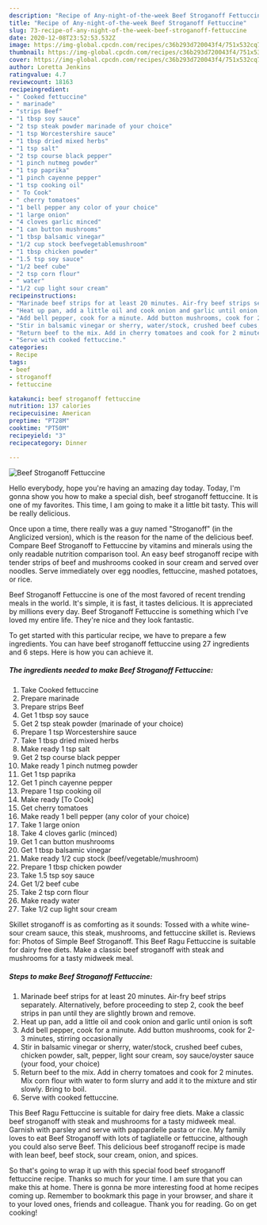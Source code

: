 ```yaml
---
description: "Recipe of Any-night-of-the-week Beef Stroganoff Fettuccine"
title: "Recipe of Any-night-of-the-week Beef Stroganoff Fettuccine"
slug: 73-recipe-of-any-night-of-the-week-beef-stroganoff-fettuccine
date: 2020-12-08T23:52:53.532Z
image: https://img-global.cpcdn.com/recipes/c36b293d720043f4/751x532cq70/beef-stroganoff-fettuccine-recipe-main-photo.jpg
thumbnail: https://img-global.cpcdn.com/recipes/c36b293d720043f4/751x532cq70/beef-stroganoff-fettuccine-recipe-main-photo.jpg
cover: https://img-global.cpcdn.com/recipes/c36b293d720043f4/751x532cq70/beef-stroganoff-fettuccine-recipe-main-photo.jpg
author: Loretta Jenkins
ratingvalue: 4.7
reviewcount: 18163
recipeingredient:
- " Cooked fettuccine"
- " marinade"
- "strips Beef"
- "1 tbsp soy sauce"
- "2 tsp steak powder marinade of your choice"
- "1 tsp Worcestershire sauce"
- "1 tbsp dried mixed herbs"
- "1 tsp salt"
- "2 tsp course black pepper"
- "1 pinch nutmeg powder"
- "1 tsp paprika"
- "1 pinch cayenne pepper"
- "1 tsp cooking oil"
- " To Cook"
- " cherry tomatoes"
- "1 bell pepper any color of your choice"
- "1 large onion"
- "4 cloves garlic minced"
- "1 can button mushrooms"
- "1 tbsp balsamic vinegar"
- "1/2 cup stock beefvegetablemushroom"
- "1 tbsp chicken powder"
- "1.5 tsp soy sauce"
- "1/2 beef cube"
- "2 tsp corn flour"
- " water"
- "1/2 cup light sour cream"
recipeinstructions:
- "Marinade beef strips for at least 20 minutes. Air-fry beef strips separately. Alternatively, before proceeding to step 2, cook the beef strips in pan until they are slightly brown and remove."
- "Heat up pan, add a little oil and cook onion and garlic until onion is soft"
- "Add bell pepper, cook for a minute. Add button mushrooms, cook for 2-3 minutes, stirring occasionally"
- "Stir in balsamic vinegar or sherry, water/stock, crushed beef cubes, chicken powder, salt, pepper, light sour cream, soy sauce/oyster sauce (your food, your choice)"
- "Return beef to the mix. Add in cherry tomatoes and cook for 2 minutes. Mix corn flour with water to form slurry and add it to the mixture and stir slowly. Bring to boil."
- "Serve with cooked fettuccine."
categories:
- Recipe
tags:
- beef
- stroganoff
- fettuccine

katakunci: beef stroganoff fettuccine 
nutrition: 137 calories
recipecuisine: American
preptime: "PT28M"
cooktime: "PT50M"
recipeyield: "3"
recipecategory: Dinner

---
```



![Beef Stroganoff Fettuccine](https://img-global.cpcdn.com/recipes/c36b293d720043f4/751x532cq70/beef-stroganoff-fettuccine-recipe-main-photo.jpg)

Hello everybody, hope you're having an amazing day today. Today, I'm gonna show you how to make a special dish, beef stroganoff fettuccine. It is one of my favorites. This time, I am going to make it a little bit tasty. This will be really delicious.

Once upon a time, there really was a guy named &#34;Stroganoff&#34; (in the Anglicized version), which is the reason for the name of the delicious beef. Compare Beef Stroganoff to Fettuccine by vitamins and minerals using the only readable nutrition comparison tool. An easy beef stroganoff recipe with tender strips of beef and mushrooms cooked in sour cream and served over noodles. Serve immediately over egg noodles, fettuccine, mashed potatoes, or rice.

Beef Stroganoff Fettuccine is one of the most favored of recent trending meals in the world. It's simple, it is fast, it tastes delicious. It is appreciated by millions every day. Beef Stroganoff Fettuccine is something which I've loved my entire life. They're nice and they look fantastic.


To get started with this particular recipe, we have to prepare a few ingredients. You can have beef stroganoff fettuccine using 27 ingredients and 6 steps. Here is how you can achieve it.

<!--inarticleads1-->

##### The ingredients needed to make Beef Stroganoff Fettuccine:

1. Take  Cooked fettuccine
1. Prepare  marinade
1. Prepare strips Beef
1. Get 1 tbsp soy sauce
1. Get 2 tsp steak powder (marinade of your choice)
1. Prepare 1 tsp Worcestershire sauce
1. Take 1 tbsp dried mixed herbs
1. Make ready 1 tsp salt
1. Get 2 tsp course black pepper
1. Make ready 1 pinch nutmeg powder
1. Get 1 tsp paprika
1. Get 1 pinch cayenne pepper
1. Prepare 1 tsp cooking oil
1. Make ready  [To Cook]
1. Get  cherry tomatoes
1. Make ready 1 bell pepper (any color of your choice)
1. Take 1 large onion
1. Take 4 cloves garlic (minced)
1. Get 1 can button mushrooms
1. Get 1 tbsp balsamic vinegar
1. Make ready 1/2 cup stock (beef/vegetable/mushroom)
1. Prepare 1 tbsp chicken powder
1. Take 1.5 tsp soy sauce
1. Get 1/2 beef cube
1. Take 2 tsp corn flour
1. Make ready  water
1. Take 1/2 cup light sour cream


Skillet stroganoff is as comforting as it sounds: Tossed with a white wine-sour cream sauce, this steak, mushrooms, and fettuccine skillet is. Reviews for: Photos of Simple Beef Stroganoff. This Beef Ragu Fettuccine is suitable for dairy free diets. Make a classic beef stroganoff with steak and mushrooms for a tasty midweek meal. 

<!--inarticleads2-->

##### Steps to make Beef Stroganoff Fettuccine:

1. Marinade beef strips for at least 20 minutes. Air-fry beef strips separately. Alternatively, before proceeding to step 2, cook the beef strips in pan until they are slightly brown and remove.
1. Heat up pan, add a little oil and cook onion and garlic until onion is soft
1. Add bell pepper, cook for a minute. Add button mushrooms, cook for 2-3 minutes, stirring occasionally
1. Stir in balsamic vinegar or sherry, water/stock, crushed beef cubes, chicken powder, salt, pepper, light sour cream, soy sauce/oyster sauce (your food, your choice)
1. Return beef to the mix. Add in cherry tomatoes and cook for 2 minutes. Mix corn flour with water to form slurry and add it to the mixture and stir slowly. Bring to boil.
1. Serve with cooked fettuccine.


This Beef Ragu Fettuccine is suitable for dairy free diets. Make a classic beef stroganoff with steak and mushrooms for a tasty midweek meal. Garnish with parsley and serve with pappardelle pasta or rice. My family loves to eat Beef Stroganoff with lots of tagliatelle or fettuccine, although you could also serve Beef. This delicious beef stroganoff recipe is made with lean beef, beef stock, sour cream, onion, and spices. 

So that's going to wrap it up with this special food beef stroganoff fettuccine recipe. Thanks so much for your time. I am sure that you can make this at home. There is gonna be more interesting food at home recipes coming up. Remember to bookmark this page in your browser, and share it to your loved ones, friends and colleague. Thank you for reading. Go on get cooking!
